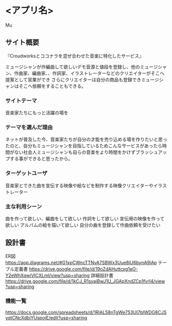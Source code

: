 # <アプリ名>
Mu

## サイト概要
『Croudworksとココナラを混ぜ合わせた音楽に特化したサービス』

ミュージシャンが作編曲して欲しいデモ音源と値段を登録し、他のミュージシャン、作曲家、編曲家、、作詞家、イラストレーターなどのクリエイターがそこへ提案として営業ができ
さらにクリエイターは自分の商品も登録できミュージシャンはそこへ依頼をすることもできる。

### サイトテーマ
音楽家たちにもっと活躍の場を

### テーマを選んだ理由
ネットが普及した今、音楽家たちが自分の才能を売り込める場を作りたいと思ったのと、自分もミュージシャンを目指しているためこんなサービスがあったら時間がない社会人ミュージシャンも自らの音楽をより時間をかけずブラッシュアップする事ができると思ったから。

### ターゲットユーザ
音楽家とできた曲を宣伝する映像や絵などを制作する映像クリエイターやイラストレーター

### 主な利用シーン
曲を作って欲しい、編曲をして欲しい
作詞をして欲しい
宣伝用の映像を作って欲しい
アルバムの絵を描いて欲しい
自分の曲を登録して作曲依頼を受けたい

## 設計書
ER図
https://app.diagrams.net/#G1xpCWncTTNvA7SBWx3Uue8iU6bynA9iAp
テーブル定義書
https://drive.google.com/file/d/19oZdAHuttcxg1eO-Y2eWhXqwiVICXLml/view?usp=sharing
詳細設計書
https://drive.google.com/file/d/1kCJ_R1syajBwJ1U_JGApXndZCp1fvrI4/view?usp=sharing

### 機能一覧
https://docs.google.com/spreadsheets/d/1RlAL58nTgWe753UI7blWDG8CJSyqtCNcXdbiYUspojE/edit?usp=sharing